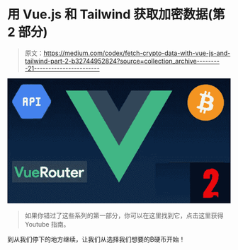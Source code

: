 # 用 Vue.js 和 Tailwind 获取加密数据(第 2 部分)

> 原文：<https://medium.com/codex/fetch-crypto-data-with-vue-js-and-tailwind-part-2-b32744952824?source=collection_archive---------21----------------------->

![](img/6f4ba0a2decea082dcfd4d149357a6c9.png)

> 如果你错过了这些系列的第一部分，你可以在这里找到它，点击这里获得 Youtube 指南。

到从我们停下的地方继续，让我们从选择我们想要的₿硬币开始！